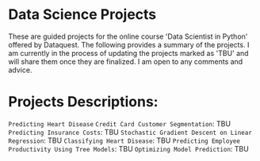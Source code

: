 # Data Science Projects
These are guided projects for the online course 'Data Scientist in Python' offered by Dataquest. The following provides a summary of the projects. I am currently in the process of updating the projects marked as 'TBU' and will share them once they are finalized. I am open to any comments and advice.

# Projects Descriptions:
```Predicting Heart Disease```
```Credit Card Customer Segmentation```: TBU
```Predicting Insurance Costs```: TBU
```Stochastic Gradient Descent on Linear Regression```: TBU
```Classifying Heart Disease```: TBU
```Predicting Employee Productivity Using Tree Models```: TBU
```Optimizing Model Prediction```: TBU
